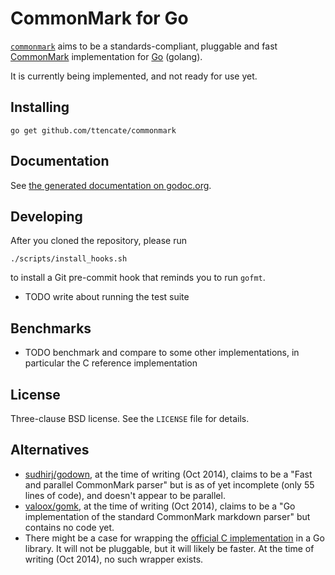CommonMark for Go
=================

[`commonmark`](https://github.com/ttencate/commonmark) aims to be a
standards-compliant, pluggable and fast [CommonMark](http://commonmark.org)
implementation for [Go](http://golang.org) (golang).

It is currently being implemented, and not ready for use yet.

Installing
----------

    go get github.com/ttencate/commonmark

Documentation
-------------

See [the generated documentation on godoc.org](https://godoc.org/github.com/ttencate/commonmark).

Developing
----------

After you cloned the repository, please run

    ./scripts/install_hooks.sh

to install a Git pre-commit hook that reminds you to run `gofmt`.

- TODO write about running the test suite

Benchmarks
----------

- TODO benchmark and compare to some other implementations, in particular the C
  reference implementation

License
-------

Three-clause BSD license. See the `LICENSE` file for details.

Alternatives
------------

- [sudhirj/godown](https://github.com/sudhirj/godown), at the time of writing
  (Oct 2014), claims to be a "Fast and parallel CommonMark parser" but is as of
  yet incomplete (only 55 lines of code), and doesn't appear to be parallel.
- [valoox/gomk](https://github.com/valoox/gomk), at the time of writing (Oct
  2014), claims to be a "Go implementation of the standard CommonMark markdown
  parser" but contains no code yet.
- There might be a case for wrapping the
  [official C implementation](https://github.com/jgm/CommonMark) in a Go
  library. It will not be pluggable, but it will likely be faster. At the time
  of writing (Oct 2014), no such wrapper exists.
